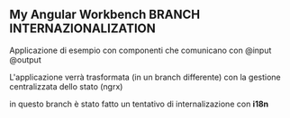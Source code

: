 ## My Angular Workbench  BRANCH INTERNAZIONALIZATION

Applicazione di esempio con componenti che comunicano con @input @output

L'applicazione verrà trasformata (in un branch differente) con la gestione centralizzata dello stato (ngrx)


in questo branch è stato fatto un tentativo di internalizazione con **i18n**